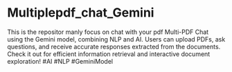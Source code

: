 # Multiplepdf_chat_Gemini
This is the repositor manly focus on chat with your pdf
Multi-PDF Chat using the Gemini model, combining NLP and AI. Users can upload PDFs, ask questions, and receive accurate responses extracted from the documents. Check it out for efficient information retrieval and interactive document exploration! #AI #NLP #GeminiModel
